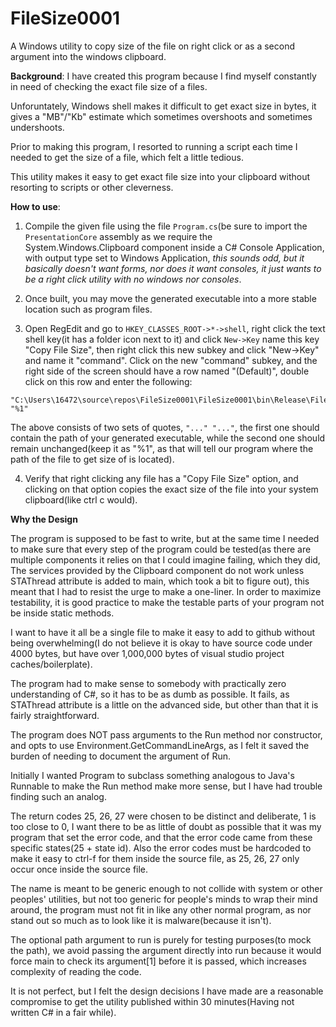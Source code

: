 # FileSize0001

A Windows utility to copy size of the file on right click or as a second argument into the windows clipboard.

**Background**:
I have created this program because I find myself constantly in need of checking the exact file size of a files.  

Unforuntately, Windows shell makes it difficult to get exact size in bytes, it gives a "MB"/"Kb" estimate which sometimes overshoots and sometimes undershoots.

Prior to making this program, I resorted to running a script each time I needed to get the size of a file, which felt a little tedious.

This utility makes it easy to get exact file size into your clipboard without resorting to scripts or other cleverness.

**How to use**:

1. Compile the given file using the file `Program.cs`(be sure to import the `PresentationCore` assembly as we require the System.Windows.Clipboard component inside a C# Console Application, with output type set to Windows Application, 
*this sounds odd, but it basically doesn't want forms, nor does it want consoles, it just wants 
to be a right click utility with no windows nor consoles*. 

2. Once built, you may move the generated executable into a more stable location such as program files.

3. Open RegEdit and go to `HKEY_CLASSES_ROOT->*->shell`, right click the text shell key(it has a folder icon next to it) and click `New->Key`
name this key "Copy File Size", then right click this new subkey and click "New->Key" and name it "command". Click on the new "command" subkey,
and the right side of the screen should have a row named "(Default)", double click on this row and enter the following:

```
"C:\Users\16472\source\repos\FileSize0001\FileSize0001\bin\Release\FileSize0001.exe" "%1"
```

The above consists of two sets of quotes, `"..." "..."`, the first one should contain the path of your generated executable, while the second one should remain unchanged(keep it as "%1", as that will tell our program where the path of the file to get size of is located).

4. Verify that right clicking any file has a "Copy File Size" option, and clicking on that option copies the exact size of the file into your system clipboard(like ctrl c would).

**Why the Design**

The program is supposed to be fast to write, but at the same time I needed to make sure that every step of the program could be tested(as there are multiple components it relies on that I could imagine failing, which they did, The services provided by the Clipboard component do not work unless STAThread attribute is added to main, which took a bit to figure out), this meant that
I had to resist the urge to make a one-liner. In order to maximize testability, it is good practice to make the testable parts of your program
not be inside static methods. 

I want to have it all be a single file to make it easy to add to github without being
overwhelming(I do not believe it is okay to have source code under 4000 bytes, but have over 1,000,000 bytes of visual studio project caches/boilerplate).

The program had to make sense to somebody with practically zero understanding of C#, so it has to be as dumb as possible. It fails, as STAThread attribute is a little on the advanced side, but other than that it is fairly straightforward. 

The program does NOT pass arguments to the Run method nor constructor, and opts to use Environment.GetCommandLineArgs, as I felt it saved the burden
of needing to document the argument of Run.

Initially I wanted Program to subclass something analogous to Java's Runnable to make the Run method make more sense, but I have had trouble finding 
such an analog. 

The return codes 25, 26, 27 were chosen to be distinct and deliberate, 1 is too close to 0, I want there to be as little of doubt as possible
that it was my program that set the error code, and that the error code came from these specific states(25 + state id). Also the error codes must be hardcoded to make it easy to ctrl-f for them inside the source file, as 25, 26, 27 only occur once inside the source file.

The name is meant to be generic enough to not collide with system or other peoples' utilities, but not too generic for people's minds to wrap their mind around, the program must not fit in like any other normal program, as nor stand out so much as to look like it is malware(because it isn't).

The optional path argument to run is purely for testing purposes(to mock the path), we avoid passing the 
argument directly into run because it would force main to check its argument[1] before it is passed, which increases complexity of reading the code.

It is not perfect, but I felt the design decisions I have made are a reasonable compromise to get the utility published within 30 minutes(Having not written C# in a fair while).
 
